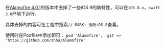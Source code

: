 在[Alamofire 4.0.1](https://github.com/Alamofire/Alamofire)的版本中去掉了一些iOS 9的新特性，可以在`iOS 8.x`，`swift 3.0`环境下运行。

具体去掉的内容可在工程中搜索`// MARK: 适配iOS 8`查看。

使用时在Podfile中添加即可：
`pod 'Alamofire', :git => 'https://github.com/zhha/Alamofire'`
